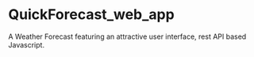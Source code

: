 # QuickForecast_web_app
A Weather Forecast featuring an attractive user interface, rest API based Javascript.
